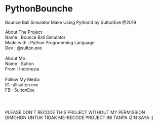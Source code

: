 # PythonBounche
Bounce Ball Simulator Make Using Python3 by SultonExe @2019

About The Project <br>
Name : Bounce Ball Simulator <br>
Made with : Python Programming Language <br>
Dev : @sulton.exe <br>
<br>
About Me : <br> 
Name : Sulton <br>
From : Indonesia <br>
<br>
Follow My Media <br>
IG : @sulton.exe <br>
FB : SultonExe <br>

#### <br>
PLEASE DON'T RECODE THIS PROJECT WITHOUT MY PERMISSION <br> 
DIMOHON UNTUK TIDAK ME-RECODE PROJECT INI TANPA IZIN SAYA :) <br>
### <br>
